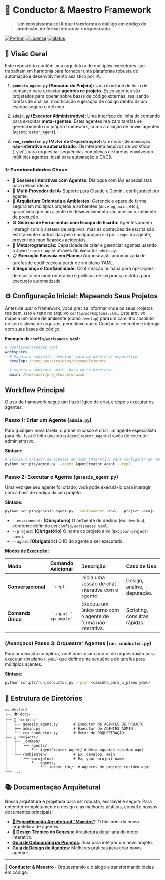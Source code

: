 # 🎼 Conductor & Maestro Framework

> **Um ecossistema de IA que transforma o diálogo em código de produção, de forma interativa e orquestrada.**

[![Python](https://img.shields.io/badge/Python-3.8+-blue.svg)](https://python.org)
[![License](https://img.shields.io/badge/License-MIT-green.svg)](LICENSE)
[![Status](https://img.shields.io/badge/Status-Production%20Ready-brightgreen.svg)]()

## 🚀 Visão Geral

Este repositório contém uma arquitetura de múltiplos executores que trabalham em harmonia para fornecer uma plataforma robusta de automação e desenvolvimento assistido por IA.

1.  **`genesis_agent.py` (Executor de Projeto):** Uma interface de linha de comando para executar **agentes de projeto**. Estes agentes são projetados para operar sobre bases de código externas, realizando tarefas de análise, modificação e geração de código dentro de um escopo seguro e definido.

2.  **`admin.py` (Executor Administrativo):** Uma interface de linha de comando para executar **meta-agentes**. Estes agentes realizam tarefas de gerenciamento no próprio framework, como a criação de novos agentes (`AgentCreator_Agent`).

3.  **`run_conductor.py` (Motor de Orquestração):** Um motor de execução **não-interativo e automatizado**. Ele interpreta arquivos de workflow (`.yaml`) para orquestrar sequências complexas de tarefas envolvendo múltiplos agentes, ideal para automação e CI/CD.

### ✨ Funcionalidades Chave

- 💬 **Sessões Interativas com Agentes:** Dialogue com IAs especialistas para refinar ideias.
- 🤖 **Multi-Provedor de IA:** Suporte para Claude e Gemini, configurável por agente.
- 📂 **Arquitetura Orientada a Ambientes:** Gerencie e opere de forma segura em múltiplos projetos e ambientes (`develop`, `main`, etc.), garantindo que um agente de desenvolvimento não acesse o ambiente de produção.
- 🛠️ **Sistema de Ferramentas com Escopo de Escrita:** Agentes podem interagir com o sistema de arquivos, mas as operações de escrita são estritamente controladas pela configuração `output_scope` do agente, prevenindo modificações acidentais.
- 🧬 **Metaprogramação:** Capacidade de criar e gerenciar agentes usando o `AgentCreator_Agent` através do executor `admin.py`.
- 📋 **Execução Baseada em Planos:** Orquestração automatizada de tarefas de codificação a partir de um plano YAML.
- 🔒 **Segurança e Confiabilidade:** Confirmação humana para operações de escrita em modo interativo e políticas de segurança estritas para execução automatizada.

## ⚙️ Configuração Inicial: Mapeando Seus Projetos

Antes de usar o framework, você precisa informar onde os seus projetos residem. Isso é feito no arquivo `config/workspaces.yaml`. Este arquivo mapeia um nome de ambiente (como `develop`) para um caminho absoluto no seu sistema de arquivos, permitindo que o Conductor encontre e interaja com suas bases de código.

**Exemplo de `config/workspaces.yaml`:**
```yaml
# config/workspaces.yaml
workspaces:
  # Mapeia o ambiente 'develop' para um diretório específico
  develop: /home/user/projetos/desenvolvimento
  
  # Mapeia o ambiente 'main' para outro diretório
  main: /home/user/projetos/producao
```

## Workflow Principal

O uso do framework segue um fluxo lógico de criar, e depois executar os agentes.

### Passo 1: Criar um Agente (`admin.py`)

Para qualquer nova tarefa, o primeiro passo é criar um agente especialista para ela. Isso é feito usando o `AgentCreator_Agent` através do executor administrativo.

**Sintaxe:**
```bash
# Inicia o criador de agentes em modo interativo para configurar um novo agente
python scripts/admin.py --agent AgentCreator_Agent --repl
```

### Passo 2: Executar o Agente (`genesis_agent.py`)

Uma vez que seu agente foi criado, você pode executá-lo para interagir com a base de código do seu projeto.

**Sintaxe:**
```bash
python scripts/genesis_agent.py --environment <env> --project <proj> --agent <agent_id> [opções]
```
- `--environment`: **(Obrigatório)** O ambiente de destino (ex: `develop`), conforme definido em `config/workspaces.yaml`.
- `--project`: **(Obrigatório)** O nome do projeto alvo (ex: `your-project-name`).
- `--agent`: **(Obrigatório)** O ID do agente a ser executado.

**Modos de Execução:**

| Modo | Comando Adicional | Descrição | Caso de Uso |
| :--- | :--- | :--- | :--- |
| **Conversacional** | `--repl` | Inicia uma sessão de chat interativa com o agente. | Design, análise, depuração. |
| **Comando Único** | `--input "<prompt>"` | Executa um único turno com o agente de forma não-interativa. | Scripting, consultas rápidas. |

### (Avançado) Passo 3: Orquestrar Agentes (`run_conductor.py`)

Para automação complexa, você pode usar o motor de orquestração para executar um plano (`.yaml`) que define uma sequência de tarefas para múltiplos agentes.

**Sintaxe:**
```bash
python scripts/run_conductor.py --plan <caminho_para_o_plano.yaml>
```

## 📁 Estrutura de Diretórios

```
conductor/
├── 📚 docs/
├── 🚀 scripts/
│   ├── genesis_agent.py       # Executor de AGENTES DE PROJETO
│   ├── admin.py               # Executor de AGENTES ADMIN
│   └── run_conductor.py       # Motor de ORQUESTRAÇÃO
├── 🔧 projects/
│   ├── _common/
│   │   └── agents/
│   │       └── AgentCreator_Agent/ # Meta-agentes residem aqui
│   └── <ambiente>/            # Ex: develop, main
│       └── <projeto>/         # Ex: your-project-name
│           └── agents/
│               └── <agent_id>/  # Agentes de projeto residem aqui
└── ...
```

## 📚 Documentação Arquitetural

Nossa arquitetura é projetada para ser robusta, escalável e segura. Para entender completamente o design e as melhores práticas, consulte nossos documentos principais:

- **[📖 Especificação Arquitetural "Maestro"](docs/GEMINI_ARCH_SPEC.md)**: O blueprint da nossa arquitetura de agentes.
- **[🚀 Design Técnico do Genesis](docs/GENESIS_TECHNICAL_DESIGN.md)**: Arquitetura detalhada do motor interativo.
- **[Guia de Onboarding de Projetos](docs/ONBOARDING_NEW_PROJECT.md)**: Guia para integrar um novo projeto.
- **[Guia de Design de Agentes](docs/AGENT_DESIGN_PATTERNS.md)**: Melhores práticas para criar novos agentes.

---

**🎼 Conductor & Maestro** - Orquestrando o diálogo e transformando ideias em código.
